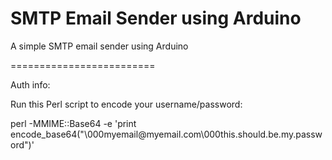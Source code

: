 SMTP Email Sender using Arduino
=========================

A simple SMTP email sender using Arduino

=========================

Auth info:

Run this Perl script to encode your username/password:

perl -MMIME::Base64 -e 'print encode_base64("\000myemail\@myemail.com\000this.should.be.my.password")'
